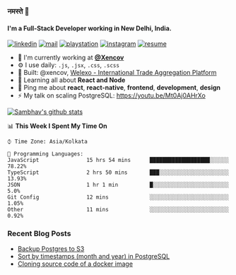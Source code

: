 ### नमस्ते 🙏

#### I'm a Full-Stack Developer working in New Delhi, India.

[![linkedin](https://img.shields.io/badge/linkedin-%230077B5.svg)](https://linkedin.com/in/sambhav2612)
[![mail](https://img.shields.io/badge/gmail-D14836)](mailto:sambhavjain2612@gmail.com)
[![playstation](https://img.shields.io/badge/playstation-%23003791.svg)](https://psnprofiles.com/sambhav006)
[![instagram](https://img.shields.io/badge/instagram-%23E4405F.svg)](https://instagram.com/sambhav2612)
[![resume](https://img.shields.io/badge/resume-%23#FFFF00.svg)](https://mega.nz/file/IjA3yaoB#BFfQg1-aKva0piAd_wWs8Hf5dlnYRQ2ZkwtYwNMzBhA)

- 🏢 I'm currently working at **[@Xencov](https://xencov.com)**
- ⚙️ I use daily: `.js`, `.jsx`, `.css`, `.scss`
- 💅 Built: @xencov, [Welexo - International Trade Aggregation Platform](https://welexo.com)
- 🌱 Learning all about **React and Node**
- 💬 Ping me about **react**, **react-native**, **frontend**, **development**, **design**
- ⚡️ My talk on scaling PostgreSQL: https://youtu.be/Mt0Aj0AHrXo

[![Sambhav's github stats](https://github-readme-stats.vercel.app/api?username=sambhav2612&count_private=true&show_icons=true)](https://github.com/anuraghazra/github-readme-stats)

<!--START_SECTION:waka-->
📊 **This Week I Spent My Time On** 

```text
⌚︎ Time Zone: Asia/Kolkata

💬 Programming Languages: 
JavaScript               15 hrs 54 mins      ███████████████████░░░░░░   78.22% 
TypeScript               2 hrs 50 mins       ███░░░░░░░░░░░░░░░░░░░░░░   13.93% 
JSON                     1 hr 1 min          █░░░░░░░░░░░░░░░░░░░░░░░░   5.0% 
Git Config               12 mins             ░░░░░░░░░░░░░░░░░░░░░░░░░   1.05% 
Other                    11 mins             ░░░░░░░░░░░░░░░░░░░░░░░░░   0.92%

```


<!--END_SECTION:waka-->

### Recent Blog Posts
<!-- BLOG-POST-LIST:START -->
- [Backup Postgres to S3](https://dev.to/sambhav2612/backup-postgres-to-s3-2nkk)
- [Sort by timestamps (month and year) in PostgreSQL](https://dev.to/sambhav2612/sort-by-timestamps-in-postgresql-2f2h)
- [Cloning source code of a docker image](https://dev.to/sambhav2612/reverse-engineering-a-docker-image-i8c)
<!-- BLOG-POST-LIST:END -->
